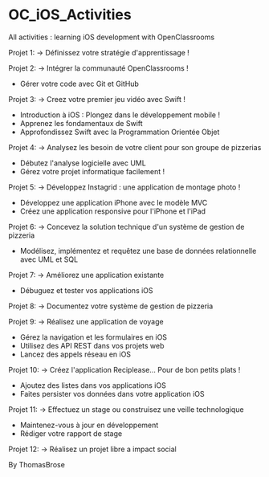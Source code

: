# OC_iOS_Activities
All activities : learning iOS development with OpenClassrooms

Projet 1:
-> Définissez votre stratégie d'apprentissage !

Projet 2:
-> Intégrer la communauté OpenClassrooms !
- Gérer votre code avec Git et GitHub

Projet 3:
-> Creez votre premier jeu vidéo avec Swift !
- Introduction à iOS : Plongez dans le développement mobile !
- Apprenez les fondamentaux de Swift
- Approfondissez Swift avec la Programmation Orientée Objet

Projet 4:
-> Analysez les besoin de votre client pour son groupe de pizzerias
- Débutez l'analyse logicielle avec UML
- Gérez votre projet informatique facilement !

Projet 5:
-> Développez Instagrid : une application de montage photo !
- Développez une application iPhone avec le modèle MVC
- Créez une application responsive pour l'iPhone et l'iPad

Projet 6:
-> Concevez la solution technique d'un système de gestion de pizzeria
- Modélisez, implémentez et requêtez une base de données relationnelle avec UML et SQL

Projet 7:
-> Améliorez une application existante
- Débuguez et tester vos applications iOS

Projet 8:
-> Documentez votre système de gestion de pizzeria

Projet 9:
-> Réalisez une application de voyage
- Gérez la navigation et les formulaires en iOS
- Utilisez des API REST dans vos projets web
- Lancez des appels réseau en iOS

Projet 10:
-> Créez l'application Reciplease... Pour de bon petits plats !
- Ajoutez des listes dans vos applications iOS
- Faites persister vos données dans votre application iOS

Projet 11:
-> Effectuez un stage ou construisez une veille technologique
- Maintenez-vous à jour en développement
- Rédiger votre rapport de stage

Projet 12:
-> Réalisez un projet libre a impact social


By ThomasBrose
